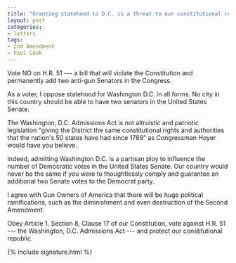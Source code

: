 ```yaml
---
title: "Granting statehood to D.C. is a threat to our constitutional republic and the 2A"
layout: post
categories:
- letters
tags:
- 2nd Amendment
- Paul Cook
---
```


Vote NO on H.R. 51 --- a bill that will violate the Constitution and permanently add two anti-gun Senators in the Congress.

As a voter, I oppose statehood for Washington D.C. in all forms. No city in this country should be able to have two senators in the United States Senate.

The Washington, D.C. Admissions Act is not altruistic and patriotic legislation "giving the District the same constitutional rights and authorities that the nation's 50 states have had since 1789" as Congressman Hoyer would have you believe.

Indeed, admitting Washington D.C. is a partisan ploy to influence the number of Democratic votes in the United States Senate. Our country would never be the same if you were to thoughtlessly comply and guarantee an additional two Senate votes to the Democrat party.

I agree with Gun Owners of America that there will be huge political ramifications, such as the diminishment and even destruction of the Second Amendment.

Obey Article 1, Section 8, Clause 17 of our Constitution, vote against H.R. 51 --- the Washington, D.C. Admissions Act --- and protect our constitutional republic.

{% include signature.html %}
